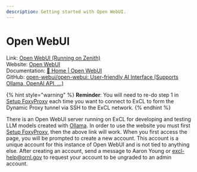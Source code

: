 ```yaml
---
description: Getting started with Open WebUI.
---
```

# Open WebUI

Link: [Open WebUI (Running on Zenith)](http://zenith.ftpn.ornl.gov:8084/)  
Website: [Open WebUI](https://openwebui.com/)  
Documentation: [🏡 Home | Open WebUI](https://docs.openwebui.com/)  
GitHub: [open-webui/open-webui: User-friendly AI Interface (Supports Ollama, OpenAI API, ...)](https://github.com/open-webui/open-webui)


{% hint style="warning" %}
**Reminder**: You will need to re-do step 1 in [Setup FoxyProxy](https://docs.excl.ornl.gov/quick-start-guides/excl-remote-development#setup-foxyproxy) each time you want to connect to ExCL to form the Dynamic Proxy tunnel via SSH to the ExCL network.
{% endhint %}

There is an Open WebUI server running on ExCL for developing and testing LLM models created with [Ollama](https://docs.excl.ornl.gov/quick-start-guides/ollama). In order to use the website you must first [Setup FoxyProxy](https://docs.excl.ornl.gov/quick-start-guides/excl-remote-development#setup-foxyproxy), then the above link will work. When you first access the page, you will be prompted to create a new account. This account is a unique account for this instance of Open WebUI and is not tied to anything else. After creating an account, send a message to Aaron Young or [excl-help@ornl.gov](mailto:excl-help@ornl.gov) to request your account to be ungraded to an admin account.
